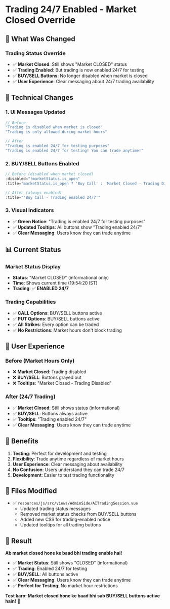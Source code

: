 # Trading 24/7 Enabled - Market Closed Override

## 🎯 **What Was Changed**

### **Trading Status Override**
- ✅ **Market Closed**: Still shows "Market CLOSED" status
- ✅ **Trading Enabled**: But trading is now enabled 24/7 for testing
- ✅ **BUY/SELL Buttons**: No longer disabled when market is closed
- ✅ **User Experience**: Clear messaging about 24/7 trading availability

## 🔧 **Technical Changes**

### **1. UI Messages Updated**
```javascript
// Before
"Trading is disabled when market is closed"
"Trading is only allowed during market hours"

// After  
"Trading is enabled 24/7 for testing purposes"
"Trading is enabled 24/7 for testing! You can trade anytime!"
```

### **2. BUY/SELL Buttons Enabled**
```javascript
// Before (disabled when market closed)
:disabled="!marketStatus.is_open"
:title="marketStatus.is_open ? 'Buy Call' : 'Market Closed - Trading Disabled'"

// After (always enabled)
:title="'Buy Call - Trading enabled 24/7'"
```

### **3. Visual Indicators**
- ✅ **Green Notice**: "Trading is enabled 24/7 for testing purposes"
- ✅ **Updated Tooltips**: All buttons show "Trading enabled 24/7"
- ✅ **Clear Messaging**: Users know they can trade anytime

## 📊 **Current Status**

### **Market Status Display**
- **Status**: "Market CLOSED" (informational only)
- **Time**: Shows current time (19:54:20 IST)
- **Trading**: ✅ **ENABLED 24/7**

### **Trading Capabilities**
- ✅ **CALL Options**: BUY/SELL buttons active
- ✅ **PUT Options**: BUY/SELL buttons active
- ✅ **All Strikes**: Every option can be traded
- ✅ **No Restrictions**: Market hours don't block trading

## 🎯 **User Experience**

### **Before (Market Hours Only)**
- ❌ **Market Closed**: Trading disabled
- ❌ **BUY/SELL**: Buttons grayed out
- ❌ **Tooltips**: "Market Closed - Trading Disabled"

### **After (24/7 Trading)**
- ✅ **Market Closed**: Still shows status (informational)
- ✅ **BUY/SELL**: Buttons always active
- ✅ **Tooltips**: "Trading enabled 24/7"
- ✅ **Clear Messaging**: Users know they can trade anytime

## 🚀 **Benefits**

1. **Testing**: Perfect for development and testing
2. **Flexibility**: Trade anytime regardless of market hours
3. **User Experience**: Clear messaging about availability
4. **No Confusion**: Users understand they can trade 24/7
5. **Development**: Easier to test trading functionality

## 📝 **Files Modified**

- ✅ `resources/js/src/views/AdminSide/AITradingSession.vue`
  - Updated trading status messages
  - Removed market status checks from BUY/SELL buttons
  - Added new CSS for trading-enabled notice
  - Updated tooltips for all trading buttons

## 🎉 **Result**

**Ab market closed hone ke baad bhi trading enable hai!**

- ✅ **Market Status**: Still shows "CLOSED" (informational)
- ✅ **Trading**: Enabled 24/7 for testing
- ✅ **BUY/SELL**: All buttons active
- ✅ **Clear Messaging**: Users know they can trade anytime
- ✅ **Perfect for Testing**: No market hour restrictions

**Test karo: Market closed hone ke baad bhi sab BUY/SELL buttons active hain!** 🚀




